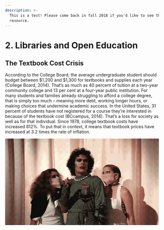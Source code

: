 ```yaml
---
description: >-
  This is a test! Please come back in fall 2018 if you'd like to see the final
  resource.
---
```


# 2. Libraries and Open Education

## **The Textbook Cost Crisis**

According to the College Board, the average undergraduate student should budget between $1,200 and $1,300 for textbooks and supplies each year \(College Board, 2014\). That’s as much as 40 percent of tuition at a two-year community college and 13 per cent at a four-year public institution. For many students and families already struggling to afford a college degree, that is simply too much – meaning more debt, working longer hours, or making choices that undermine academic success. In the United States, 31 percent of students have not registered for a course they’re interested in because of the textbook cost \(BCcampus, 2014\). That’s a loss for society as well as for that individual. Since 1978, college textbook costs have increased 812%. To put that in context, it means that textbook prices have increased at 3.2 times the rate of inflation.  


![](.gitbook/assets/sparc.gif)


